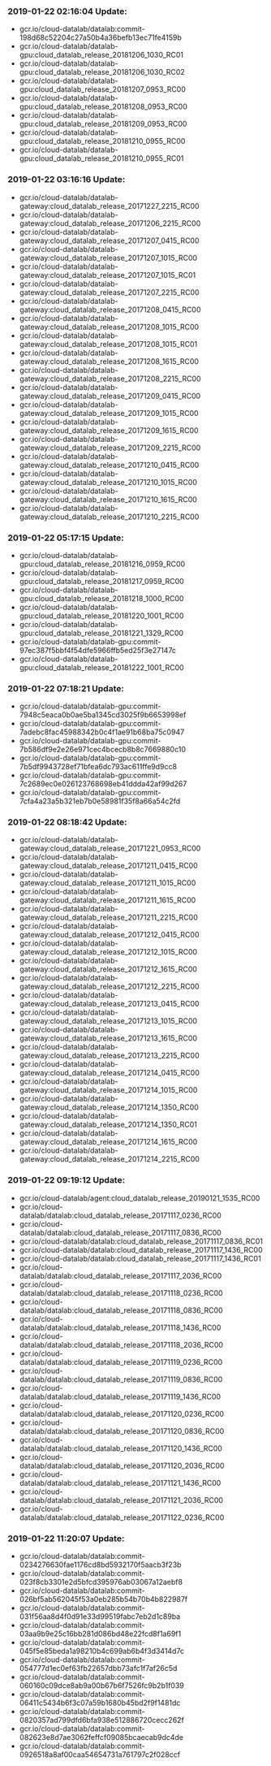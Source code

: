 ### 2019-01-22 02:16:04 Update:

- gcr.io/cloud-datalab/datalab:commit-198d68c52204c27a50b4a36befb13ec71fe4159b
- gcr.io/cloud-datalab/datalab-gpu:cloud_datalab_release_20181206_1030_RC01
- gcr.io/cloud-datalab/datalab-gpu:cloud_datalab_release_20181206_1030_RC02
- gcr.io/cloud-datalab/datalab-gpu:cloud_datalab_release_20181207_0953_RC00
- gcr.io/cloud-datalab/datalab-gpu:cloud_datalab_release_20181208_0953_RC00
- gcr.io/cloud-datalab/datalab-gpu:cloud_datalab_release_20181209_0953_RC00
- gcr.io/cloud-datalab/datalab-gpu:cloud_datalab_release_20181210_0955_RC00
- gcr.io/cloud-datalab/datalab-gpu:cloud_datalab_release_20181210_0955_RC01
### 2019-01-22 03:16:16 Update:

- gcr.io/cloud-datalab/datalab-gateway:cloud_datalab_release_20171227_2215_RC00
- gcr.io/cloud-datalab/datalab-gateway:cloud_datalab_release_20171206_2215_RC00
- gcr.io/cloud-datalab/datalab-gateway:cloud_datalab_release_20171207_0415_RC00
- gcr.io/cloud-datalab/datalab-gateway:cloud_datalab_release_20171207_1015_RC00
- gcr.io/cloud-datalab/datalab-gateway:cloud_datalab_release_20171207_1015_RC01
- gcr.io/cloud-datalab/datalab-gateway:cloud_datalab_release_20171207_2215_RC00
- gcr.io/cloud-datalab/datalab-gateway:cloud_datalab_release_20171208_0415_RC00
- gcr.io/cloud-datalab/datalab-gateway:cloud_datalab_release_20171208_1015_RC00
- gcr.io/cloud-datalab/datalab-gateway:cloud_datalab_release_20171208_1015_RC01
- gcr.io/cloud-datalab/datalab-gateway:cloud_datalab_release_20171208_1615_RC00
- gcr.io/cloud-datalab/datalab-gateway:cloud_datalab_release_20171208_2215_RC00
- gcr.io/cloud-datalab/datalab-gateway:cloud_datalab_release_20171209_0415_RC00
- gcr.io/cloud-datalab/datalab-gateway:cloud_datalab_release_20171209_1015_RC00
- gcr.io/cloud-datalab/datalab-gateway:cloud_datalab_release_20171209_1615_RC00
- gcr.io/cloud-datalab/datalab-gateway:cloud_datalab_release_20171209_2215_RC00
- gcr.io/cloud-datalab/datalab-gateway:cloud_datalab_release_20171210_0415_RC00
- gcr.io/cloud-datalab/datalab-gateway:cloud_datalab_release_20171210_1015_RC00
- gcr.io/cloud-datalab/datalab-gateway:cloud_datalab_release_20171210_1615_RC00
- gcr.io/cloud-datalab/datalab-gateway:cloud_datalab_release_20171210_2215_RC00
### 2019-01-22 05:17:15 Update:

- gcr.io/cloud-datalab/datalab-gpu:cloud_datalab_release_20181216_0959_RC00
- gcr.io/cloud-datalab/datalab-gpu:cloud_datalab_release_20181217_0959_RC00
- gcr.io/cloud-datalab/datalab-gpu:cloud_datalab_release_20181218_1000_RC00
- gcr.io/cloud-datalab/datalab-gpu:cloud_datalab_release_20181220_1001_RC00
- gcr.io/cloud-datalab/datalab-gpu:cloud_datalab_release_20181221_1329_RC00
- gcr.io/cloud-datalab/datalab-gpu:commit-97ec387f5bbf4f54dfe5966ffb5ed25f3e27147c
- gcr.io/cloud-datalab/datalab-gpu:cloud_datalab_release_20181222_1001_RC00
### 2019-01-22 07:18:21 Update:

- gcr.io/cloud-datalab/datalab-gpu:commit-7948c5eaca0b0ae5ba1345cd3025f9b6653998ef
- gcr.io/cloud-datalab/datalab-gpu:commit-7adebc8fac45988342b0c4f1ae91b68ba75c0947
- gcr.io/cloud-datalab/datalab-gpu:commit-7b586df9e2e26e971cec4bcecb8b8c7669880c10
- gcr.io/cloud-datalab/datalab-gpu:commit-7b5df9943728ef71bfea6dc793ac611ffe9d9cc8
- gcr.io/cloud-datalab/datalab-gpu:commit-7c2689ec0e026123768698eb41ddda42af99d267
- gcr.io/cloud-datalab/datalab-gpu:commit-7cfa4a23a5b321eb7b0e58981f35f8a66a54c2fd
### 2019-01-22 08:18:42 Update:

- gcr.io/cloud-datalab/datalab-gateway:cloud_datalab_release_20171221_0953_RC00
- gcr.io/cloud-datalab/datalab-gateway:cloud_datalab_release_20171211_0415_RC00
- gcr.io/cloud-datalab/datalab-gateway:cloud_datalab_release_20171211_1015_RC00
- gcr.io/cloud-datalab/datalab-gateway:cloud_datalab_release_20171211_1615_RC00
- gcr.io/cloud-datalab/datalab-gateway:cloud_datalab_release_20171211_2215_RC00
- gcr.io/cloud-datalab/datalab-gateway:cloud_datalab_release_20171212_0415_RC00
- gcr.io/cloud-datalab/datalab-gateway:cloud_datalab_release_20171212_1015_RC00
- gcr.io/cloud-datalab/datalab-gateway:cloud_datalab_release_20171212_1615_RC00
- gcr.io/cloud-datalab/datalab-gateway:cloud_datalab_release_20171212_2215_RC00
- gcr.io/cloud-datalab/datalab-gateway:cloud_datalab_release_20171213_0415_RC00
- gcr.io/cloud-datalab/datalab-gateway:cloud_datalab_release_20171213_1015_RC00
- gcr.io/cloud-datalab/datalab-gateway:cloud_datalab_release_20171213_1615_RC00
- gcr.io/cloud-datalab/datalab-gateway:cloud_datalab_release_20171213_2215_RC00
- gcr.io/cloud-datalab/datalab-gateway:cloud_datalab_release_20171214_0415_RC00
- gcr.io/cloud-datalab/datalab-gateway:cloud_datalab_release_20171214_1015_RC00
- gcr.io/cloud-datalab/datalab-gateway:cloud_datalab_release_20171214_1350_RC00
- gcr.io/cloud-datalab/datalab-gateway:cloud_datalab_release_20171214_1350_RC01
- gcr.io/cloud-datalab/datalab-gateway:cloud_datalab_release_20171214_1615_RC00
- gcr.io/cloud-datalab/datalab-gateway:cloud_datalab_release_20171214_2215_RC00
### 2019-01-22 09:19:12 Update:

- gcr.io/cloud-datalab/agent:cloud_datalab_release_20190121_1535_RC00
- gcr.io/cloud-datalab/datalab:cloud_datalab_release_20171117_0236_RC00
- gcr.io/cloud-datalab/datalab:cloud_datalab_release_20171117_0836_RC00
- gcr.io/cloud-datalab/datalab:cloud_datalab_release_20171117_0836_RC01
- gcr.io/cloud-datalab/datalab:cloud_datalab_release_20171117_1436_RC00
- gcr.io/cloud-datalab/datalab:cloud_datalab_release_20171117_1436_RC01
- gcr.io/cloud-datalab/datalab:cloud_datalab_release_20171117_2036_RC00
- gcr.io/cloud-datalab/datalab:cloud_datalab_release_20171118_0236_RC00
- gcr.io/cloud-datalab/datalab:cloud_datalab_release_20171118_0836_RC00
- gcr.io/cloud-datalab/datalab:cloud_datalab_release_20171118_1436_RC00
- gcr.io/cloud-datalab/datalab:cloud_datalab_release_20171118_2036_RC00
- gcr.io/cloud-datalab/datalab:cloud_datalab_release_20171119_0236_RC00
- gcr.io/cloud-datalab/datalab:cloud_datalab_release_20171119_0836_RC00
- gcr.io/cloud-datalab/datalab:cloud_datalab_release_20171119_1436_RC00
- gcr.io/cloud-datalab/datalab:cloud_datalab_release_20171120_0236_RC00
- gcr.io/cloud-datalab/datalab:cloud_datalab_release_20171120_0836_RC00
- gcr.io/cloud-datalab/datalab:cloud_datalab_release_20171120_1436_RC00
- gcr.io/cloud-datalab/datalab:cloud_datalab_release_20171120_2036_RC00
- gcr.io/cloud-datalab/datalab:cloud_datalab_release_20171121_1436_RC00
- gcr.io/cloud-datalab/datalab:cloud_datalab_release_20171121_2036_RC00
- gcr.io/cloud-datalab/datalab:cloud_datalab_release_20171122_0236_RC00
### 2019-01-22 11:20:07 Update:

- gcr.io/cloud-datalab/datalab:commit-0234276630fae1176cd8bd5932170f5aacb3f23b
- gcr.io/cloud-datalab/datalab:commit-023f8cb3301e2d5bfcd395976ab03067a12aebf8
- gcr.io/cloud-datalab/datalab:commit-026bf5ab562045f53a0eb285b54b70b4b822987f
- gcr.io/cloud-datalab/datalab:commit-031f56aa8d4f0d91e33d99519fabc7eb2d1c89ba
- gcr.io/cloud-datalab/datalab:commit-03aa9b9e25c16bb281d086bd48e22fcd8f1a69f1
- gcr.io/cloud-datalab/datalab:commit-045f5e85beda1a98210b4c699ab6b4f3d3414d7c
- gcr.io/cloud-datalab/datalab:commit-054777d1ec0ef63fb22657dbb73afc1f7af26c5d
- gcr.io/cloud-datalab/datalab:commit-060160c09dce8ab9a00b67b6f7526fc9b2b1f039
- gcr.io/cloud-datalab/datalab:commit-06411c5434b6f3c07a59b1680b45bd2f9f1481dc
- gcr.io/cloud-datalab/datalab:commit-0820357ad799dfd6bfa938e512886720cecc262f
- gcr.io/cloud-datalab/datalab:commit-082623e8d7ae3062feffcf09085bcaecab9dc4de
- gcr.io/cloud-datalab/datalab:commit-0926518a8af00caa54654731a761797c2f028ccf
